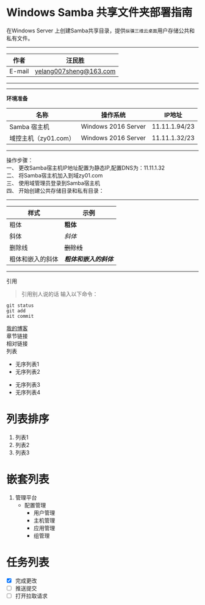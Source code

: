 Windows Samba 共享文件夹部署指南
===========================
在Windows Server 上创建Samba共享目录，提供`纵骥三维云桌面`用户存储公共和私有文件。
****
	
|作者|汪民胜|
|---|---
|E-mail|yelang007sheng@163.com


****
****
**环境准备**

|名称|操作系统|IP地址|
|---|---|---
|Samba 宿主机|Windows 2016 Server|11.11.1.94/23|
|域控主机（zy01.com）|Windows 2016 Server|11.11.1.32/23|

***
操作步骤：  
一、	更改Samba宿主机IP地址配置为静态IP,配置DNS为：11.11.1.32  
二、	将Samba宿主机加入到域zy01.com  
三、	使用域管理员登录到Samba宿主机  
四、	开始创建公共存储目录和私有目录：    


***
|样式|示例|
|--|--
|粗体|**粗体**|
|斜体|_斜体_|
|删除线|~~删除线~~|
|粗体和嵌入的斜体|**_粗体和嵌入的斜体_**|  

***
引用  
>引用别人说的话
输入以下命令：  
```
git status
git add
ait commit
```
[我的博客](https://www.cnblogs.com/hayden1106/)  
章节链接    
相对链接  
列表  
- 无序列表1  
- 无序列表2  
* 无序列表3  
* 无序列表4    

列表排序
===
1. 列表1  
2. 列表2 
3. 列表3  

嵌套列表
===
1. 管理平台  
   - 配置管理  
     - 用户管理  
     - 主机管理  
     - 应用管理
     - 组管理  
     
任务列表
===  
 - [x] 完成更改  
 - [ ] 推送提交  
 - [ ] 打开拉取请求
